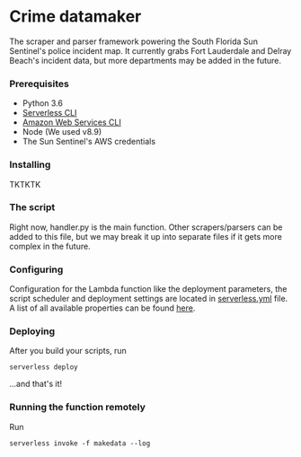 # Crime datamaker
The scraper and parser framework powering the South Florida Sun Sentinel's police incident map. It currently grabs Fort Lauderdale and Delray Beach's incident data, but more departments may be added in the future.

### Prerequisites
- Python 3.6
- [Serverless CLI](https://serverless.com/)
- [Amazon Web Services CLI](https://aws.amazon.com/cli/)
- Node (We used v8.9)
- The Sun Sentinel's AWS credentials

### Installing
TKTKTK

### The script
Right now, handler.py is the main function. Other scrapers/parsers can be added to this file, but we may break it up into separate files if it gets more complex in the future.

### Configuring
Configuration for the Lambda function like the deployment parameters, the script scheduler and deployment settings are located in [serverless.yml](https://github.com/SunSentinel/crime-datamaker/blob/master/serverless.yml) file. A list of all available properties can be found [here](https://serverless.com/framework/docs/providers/aws/guide/serverless.yml/).

### Deploying
After you build your scripts, run
```
serverless deploy
```
...and that's it!

### Running the function remotely
Run
```
serverless invoke -f makedata --log
```
